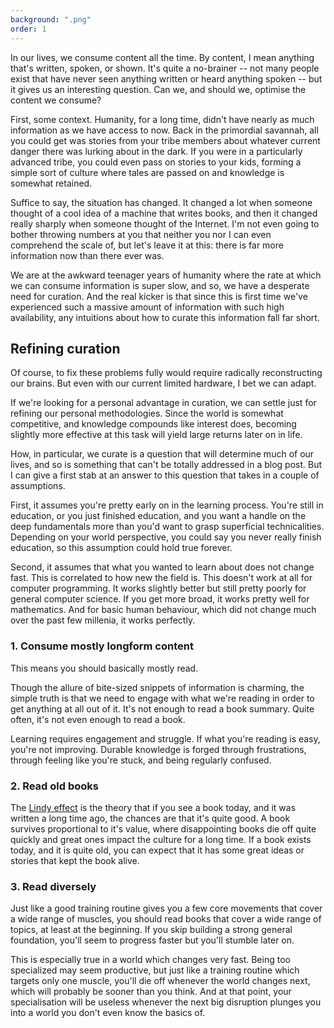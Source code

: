 ```yaml
---
background: ".png"
order: 1
---
```




In our lives, we consume content all the time. By content, I mean anything that's written, spoken, or shown. It's quite a no-brainer -- not many people exist that have never seen anything written or heard anything spoken -- but it gives us an interesting question. Can we, and should we, optimise the content we consume?

First, some context. Humanity, for a long time, didn't have nearly as much information as we have access to now. Back in the primordial savannah, all you could get was stories from your tribe members about whatever current danger there was lurking about in the dark. If you were in a particularly advanced tribe, you could even pass on stories to your kids, forming a simple sort of culture where tales are passed on and knowledge is somewhat retained.

Suffice to say, the situation has changed. It changed a lot when someone thought of a cool idea of a machine that writes books, and then it changed really sharply when someone thought of the Internet. I'm not even going to bother throwing numbers at you that neither you nor I can even comprehend the scale of, but let's leave it at this: there is far more information now than there ever was.

We are at the awkward teenager years of humanity where the rate at which we can consume information is super slow, and so, we have a desperate need for curation. And the real kicker is that since this is first time we've experienced such a massive amount of information with such high availability, any intuitions about how to curate this information fall far short. 

## Refining curation

Of course, to fix these problems fully would require radically reconstructing our brains. But even with our current limited hardware, I bet we can adapt.

If we're looking for a personal advantage in curation, we can settle just for refining our personal methodologies. Since the world is somewhat competitive, and knowledge compounds like interest does, becoming slightly more effective at this task will yield large returns later on in life.

How, in particular, we curate is a question that will determine much of our lives, and so is something that can't be totally addressed in a blog post. But I can give a first stab at an answer to this question that takes in a couple of assumptions. 

First, it assumes you're pretty early on in the learning process. You're still in education, or you just finished education, and you want a handle on the deep fundamentals more than you'd want to grasp superficial technicalities. Depending on your world perspective, you could say you never really finish education, so this assumption could hold true forever.

Second, it assumes that what you wanted to learn about does not change fast. This is correlated to how new the field is. This doesn't work at all for computer programming. It works slightly better but still pretty poorly for general computer science. If you get more broad, it works pretty well for mathematics. And for basic human behaviour, which did not change much over the past few millenia, it works perfectly. 

### 1. Consume mostly longform content

This means you should basically mostly read.

Though the allure of bite-sized snippets of information is charming, the simple truth is that we need to engage with what we're reading in order to get anything at all out of it. It's not enough to read a book summary. Quite often, it's not even enough to read a book.

Learning requires engagement and struggle. If what you're reading is easy, you're not improving. Durable knowledge is forged through frustrations, through feeling like you're stuck, and being regularly confused.

### 2. Read old books

The [Lindy effect](https://en.wikipedia.org/wiki/Lindy_effect) is the theory that if you see a book today, and it was written a long time ago, the chances are that it's quite good. A book survives proportional to it's value, where disappointing books die off quite quickly and great ones impact the culture for a long time. If a book exists today, and it is quite old, you can expect that it has some great ideas or stories that kept the book alive.

### 3. Read diversely

Just like a good training routine gives you a few core movements that cover a wide range of muscles, you should read books that cover a wide range of topics, at least at the beginning. If you skip building a strong general foundation, you'll seem to progress faster but you'll stumble later on.

This is especially true in a world which changes very fast. Being too specialized may seem productive, but just like a training routine which targets only one muscle, you'll die off whenever the world changes next, which will probably be sooner than you think. And at that point, your specialisation will be useless whenever the next big disruption plunges you into a world you don't even know the basics of.